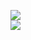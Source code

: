 [![](https://img.shields.io/badge/Made%20With-Github%20Spray-lightgrey.svg?style=for-the-badge&logo=github)](https://github.com/Annihil/github-spray#21641)  
[![](https://i.imgur.com/2DrTn0Z.gif)](https://github.com/Annihil/github-spray)